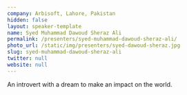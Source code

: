 ```yaml
---
company: Arbisoft, Lahore, Pakistan
hidden: false
layout: speaker-template
name: Syed Muhammad Dawoud Sheraz Ali
permalink: /presenters/syed-muhammad-dawoud-sheraz-ali/
photo_url: /static/img/presenters/syed-dawoud-sheraz.jpg
slug: syed-muhammad-dawoud-sheraz-ali
twitter: null
website: null
---
```


An introvert with a dream to make an impact on the world.
